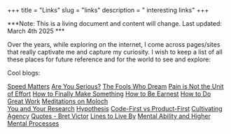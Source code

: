 +++
title = "Links"
slug = "links"
description = " interesting links"
+++

 ***Note: This is a living document and content will change. Last updated: March 4th 2025 ***
&nbsp;
&nbsp;
&nbsp;
&nbsp;
&nbsp;
&nbsp;


Over the years, while exploring on the internet, I come across pages/sites that really captivate me and capture my curiosity. I wish to keep a list of all these places for future reference and for the world to see and explore: 

Cool blogs: 

[Speed Matters](https://jsomers.net/blog/speed-matters)
[Are You Serious?](https://visakanv.substack.com/p/are-you-serious)
[The Fools Who Dream](https://jzhao.xyz/posts/the-fools-who-dream)
[Pain is Not the Unit of Effort](https://www.lesswrong.com/posts/bx3gkHJehRCYZAF3r/pain-is-not-the-unit-of-effort)
[How to Finally Make Something](https://blog.scottstevenson.net/p/how-to-finally-make-something-a16c8db7ba2a?curius=1296%2C1523&hide_intro_popup=true)
[How to Be Earnest](https://paulgraham.com/earnest.html?curius=1528)
[How to Do Great Work](https://paulgraham.com/greatwork.html)
[Meditations on Moloch](https://slatestarcodex.com/2014/07/30/meditations-on-moloch/)    
[You and Your Research](https://www.cs.virginia.edu/~robins/YouAndYourResearch.html)
[Hypothesis](https://michaelrbock.com/hypothesis/)
[Code-First vs Product-First](https://thezbook.com/code-first-vs-product-first)
[Cultivating Agency](https://charlesyang.substack.com/p/cultivating-agency)
[Quotes - Bret Victor](https://worrydream.com/#!/quotes)
[Lines to Live By](https://www.notion.so/lines-to-live-by-5b69486bfc1a4483b64b1c3ebbfe5b9e)
[Mental Ability and Higher Mental Processes](https://mast.queensu.ca/~murty/mental.pdf)